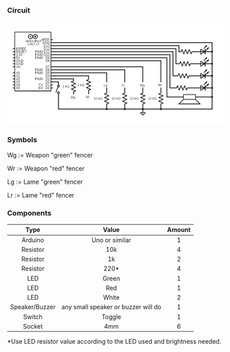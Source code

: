 ### Circuit

![Circuit](circuit.png)

### Symbols

Wg := Weapon "green" fencer

Wr := Weapon "red" fencer

Lg := Lame "green" fencer

Lr := Lame "red" fencer


### Components

| Type | Value | Amount |
|:---:|:---:|:---:|
| Arduino | Uno or similar | 1 |
| Resistor | 10k | 4 |
| Resistor | 1k | 2 |
| Resistor | 220* | 4 |
| LED | Green | 1 |
| LED | Red | 1 |
| LED | White | 2 |
| Speaker/Buzzer | any small speaker or buzzer will do | 1 |
| Switch | Toggle | 1 |
| Socket | 4mm | 6 |

*Use LED resistor value according to the LED used and brightness needed.
